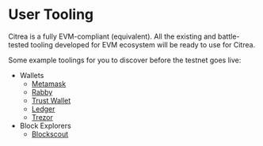 # User Tooling

Citrea is a fully EVM-compliant (equivalent). All the existing and battle-tested tooling developed for EVM ecosystem will be ready to use for Citrea.

Some example toolings for you to discover before the testnet goes live:

* Wallets
  * [Metamask](https://metamask.io/)
  * [Rabby](https://rabby.io/)
  * [Trust Wallet](https://trustwallet.com/)
  * [Ledger](https://www.ledger.com/)
  * [Trezor](https://trezor.io/)
* Block Explorers
  * [Blockscout](https://www.blockscout.com/)
